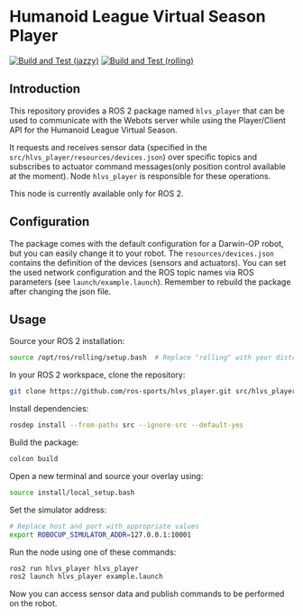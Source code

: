 # Humanoid League Virtual Season Player

[![Build and Test (jazzy)](../../actions/workflows/build_and_test_jazzy.yaml/badge.svg?branch=main)](../../actions/workflows/build_and_test_jazzy.yaml?query=branch:main)
[![Build and Test (rolling)](../../actions/workflows/build_and_test_rolling.yaml/badge.svg?branch=main)](../../actions/workflows/build_and_test_rolling.yaml?query=branch:main)

## Introduction
This repository provides a ROS 2 package named `hlvs_player` that can be used to communicate with the Webots server while using the Player/Client API for the Humanoid League Virtual Season.

It requests and receives sensor data (specified in the `src/hlvs_player/resources/devices.json`) over specific topics and subscribes to actuator command messages(only position control available at the moment). Node `hlvs_player` is responsible for these operations.

This node is currently available only for ROS 2.

## Configuration
The package comes with the default configuration for a Darwin-OP robot, but you can easily change it to your robot.
The `resources/devices.json` contains the definition of the devices (sensors and actuators).
You can set the used network configuration and the ROS topic names via ROS parameters (see `launch/example.launch`).
Remember to rebuild the package after changing the json file.

## Usage

Source your ROS 2 installation:

```sh
source /opt/ros/rolling/setup.bash  # Replace "rolling" with your distro
```

In your ROS 2 workspace, clone the repository:

```sh
git clone https://github.com/ros-sports/hlvs_player.git src/hlvs_player
```

Install dependencies:

```sh
rosdep install --from-paths src --ignore-src --default-yes
```

Build the package:

```sh
colcon build
```

Open a new terminal and source your overlay using:

```sh
source install/local_setup.bash
```

Set the simulator address:

```sh
# Replace host and port with appropriate values
export ROBOCUP_SIMULATOR_ADDR=127.0.0.1:10001
```

Run the node using one of these commands:

```sh
ros2 run hlvs_player hlvs_player
ros2 launch hlvs_player example.launch
```

Now you can access sensor data and publish commands to be performed on the robot.
